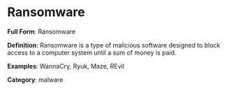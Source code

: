 # Ransomware

**Full Form**: Ransomware

**Definition**: Ransomware is a type of malicious software designed to block access to a computer system until a sum of money is paid.

**Examples**: WannaCry, Ryuk, Maze, REvil

**Category**: malware
